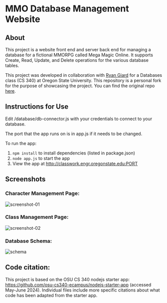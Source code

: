 # MMO Database Management Website

## About
This project is a website front end and server back end for managing a database for a fictional MMORPG called Mega Magic Online.  It supports Create, Read, Update, and Delete operations for the various database tables.

This project was developed in collaboration with [Ryan Giard](https://github.com/Ryan-Giard) for a Databases class (CS 340) at Oregon State University.  This repository is a personal fork for the purpose of showcasing the project.  You can find the original repo [here](https://github.com/Ryan-Giard/Project-Step-2-Draft).

## Instructions for Use
Edit /database/db-connector.js with your credentials to connect to your database.

The port that the app runs on is in app.js if it needs to be changed.

To run the app:
1. `npm install` to install dependencies (listed in package.json)
2. `node app.js` to start the app
2. View the app at <http://classwork.engr.oregonstate.edu:PORT>

## Screenshots
### Character Management Page:
![screenshot-01](https://github.com/user-attachments/assets/c5cfa6d9-9019-4d71-a58b-8511bbab6a62 "Character Management Page")

### Class Management Page:
![screenshot-02](https://github.com/user-attachments/assets/37715465-703c-4680-9b09-0ebe112717d5 "Class Management Page")

### Database Schema:
![schema](https://github.com/user-attachments/assets/dd05605e-f56a-4987-becb-09c886aae4b4)

## Code citation:
This project is based on the OSU CS 340 nodejs starter app: <https://github.com/osu-cs340-ecampus/nodejs-starter-app> 
(accessed May-June 2024).
Individual files include more specific citations about what code has been adapted from the starter app.
